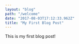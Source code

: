 ```yaml
---
layout: "blog"
path: "/welcome"
date: "2017-08-03T17:12:33.962Z"
title: "My First Blog Post"
---
```


This is my first blog post!
